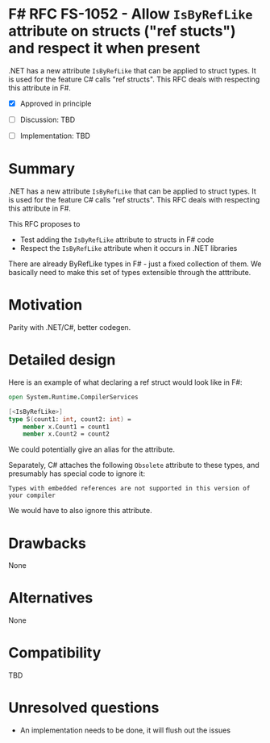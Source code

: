 # F# RFC FS-1052 - Allow `IsByRefLike`  attribute on structs ("ref stucts") and respect it when present

.NET has a new attribute `IsByRefLike` that can be applied to struct types. It is used for the feature C# calls "ref structs".
This RFC deals with respecting this attribute in F#.

* [x] Approved in principle
* [ ] Discussion: TBD
* [ ] Implementation: TBD


# Summary
[summary]: #summary

.NET has a new attribute `IsByRefLike` that can be applied to struct types. It is used for the feature C# calls "ref structs".
This RFC deals with respecting this attribute in F#.

This RFC proposes to

* Test adding the `IsByRefLike` attribute to structs in F# code
* Respect the `IsByRefLike` attribute when it occurs in .NET libraries

There are already ByRefLike types in F# - just a fixed collection of them.  We basically need to make this set of types extensible through the atttribute.


# Motivation
[motivation]: #motivation

Parity with .NET/C#, better codegen.


# Detailed design
[design]: #detailed-design

Here is an example of what declaring a ref struct would look like in F#:
```fsharp
open System.Runtime.CompilerServices

[<IsByRefLike>]
type S(count1: int, count2: int) = 
    member x.Count1 = count1
    member x.Count2 = count2
```

We could potentially give an alias for the attribute.


Separately, C# attaches the following `Obsolete` attribute to these types, and presumably has special code to ignore it:
```
Types with embedded references are not supported in this version of your compiler
```
We would have to also ignore this attribute.


# Drawbacks
[drawbacks]: #drawbacks

None

# Alternatives
[alternatives]: #alternatives

None

# Compatibility
[compatibility]: #compatibility

TBD

# Unresolved questions
[unresolved]: #unresolved-questions

* An implementation needs to be done, it will flush out the issues


